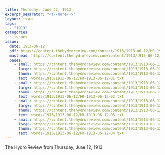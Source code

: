 ```yaml
---
title: Thursday, June 12, 1913
excerpt_separator: "<!--more-->"
layout: issue
tags:
  - "1913"
categories:
  - issues
issue:
  date: 1913-06-12
  pdf: https://content.thehydroreview.com/content/1913/1913-06-12/HR-1913-06-12.pdf
  masthead: https://content.thehydroreview.com/content/1913/1913-06-12/masthead/HR-1913-06-12.jpg
  pages:
    - small: https://content.thehydroreview.com/content/1913/1913-06-12/small/HR-1913-06-12-01.jpg
      large: https://content.thehydroreview.com/content/1913/1913-06-12/large/HR-1913-06-12-01.jpg
      thumb: https://content.thehydroreview.com/content/1913/1913-06-12/thumbnails/HR-1913-06-12-01.jpg
      text: words/1913/1913-06-12/HR-1913-06-12-01.txt
    - small: https://content.thehydroreview.com/content/1913/1913-06-12/small/HR-1913-06-12-02.jpg
      large: https://content.thehydroreview.com/content/1913/1913-06-12/large/HR-1913-06-12-02.jpg
      thumb: https://content.thehydroreview.com/content/1913/1913-06-12/thumbnails/HR-1913-06-12-02.jpg
      text: words/1913/1913-06-12/HR-1913-06-12-02.txt
    - small: https://content.thehydroreview.com/content/1913/1913-06-12/small/HR-1913-06-12-03.jpg
      large: https://content.thehydroreview.com/content/1913/1913-06-12/large/HR-1913-06-12-03.jpg
      thumb: https://content.thehydroreview.com/content/1913/1913-06-12/thumbnails/HR-1913-06-12-03.jpg
      text: words/1913/1913-06-12/HR-1913-06-12-03.txt
    - small: https://content.thehydroreview.com/content/1913/1913-06-12/small/HR-1913-06-12-04.jpg
      large: https://content.thehydroreview.com/content/1913/1913-06-12/large/HR-1913-06-12-04.jpg
      thumb: https://content.thehydroreview.com/content/1913/1913-06-12/thumbnails/HR-1913-06-12-04.jpg
      text: words/1913/1913-06-12/HR-1913-06-12-04.txt
---
```


The Hydro Review from Thursday, June 12, 1913

<!--more-->

